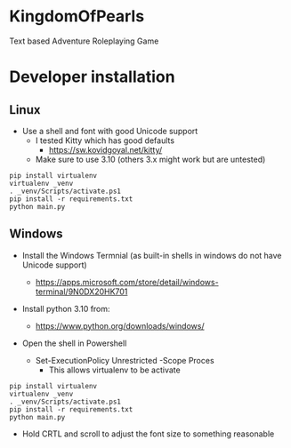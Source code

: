 # KingdomOfPearls
Text based Adventure Roleplaying Game

# Developer installation

## Linux

- Use a shell and font with good Unicode support
  - I tested Kitty which has good defaults
    - https://sw.kovidgoyal.net/kitty/
  - Make sure to use 3.10 (others 3.x might work but are untested)
```shell
pip install virtualenv
virtualenv _venv
. _venv/Scripts/activate.ps1
pip install -r requirements.txt
python main.py
```

## Windows
- Install the Windows Termnial (as built-in shells in windows do not have Unicode support)
  - https://apps.microsoft.com/store/detail/windows-terminal/9N0DX20HK701

- Install python 3.10 from:
  - https://www.python.org/downloads/windows/

- Open the shell in Powershell
  - Set-ExecutionPolicy Unrestricted -Scope Proces
    - This allows virtualenv to be activate
```shell
pip install virtualenv
virtualenv _venv
. _venv/Scripts/activate.ps1
pip install -r requirements.txt
python main.py
```
  - Hold CRTL and scroll to adjust the font size to something reasonable 
